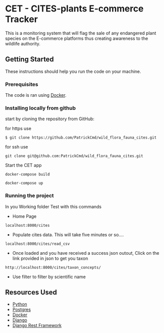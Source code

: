 # CET - CITES-plants E-commerce Tracker

This is a monitoring system that will flag the sale of any endangered plant species on the E-commerce platforms thus creating awareness to the wildlife authority.

## Getting Started
These instructions should help you run the code on your machine.

### Prerequisites
The code is ran using [Docker](https://www.docker.com/).

### Installing locally from github

start by cloning the repository from GitHub:

for https use
```
$ git clone https://github.com/PatrickCmd/wild_flora_fauna_cites.git
```

for ssh use 
```
git clone git@github.com:PatrickCmd/wild_flora_fauna_cites.git
```

Start the CET app
```
docker-compose build

docker-compose up
```

### Running the project

In you Working folder Test with this commands 

- Home Page

```
localhost:8000/cites
```

- Populate cites data. This will take five minutes or so....

```
localhost:8000/cites/read_csv
```

- Once loaded and you have received a success json outout, Click on the link provided in json to get you taxon

```
http://localhost:8000/cites/taxon_concepts/
```

- Use filter to filter by scientific name

## Resources Used
- [Python](https://www.python.org/)
- [Postgres](https://www.postgresql.org/)
- [Docker](https://www.docker.com/)
- [Django](https://www.djangoproject.com/)
- [Django Rest Framework](https://www.django-rest-framework.org/)

